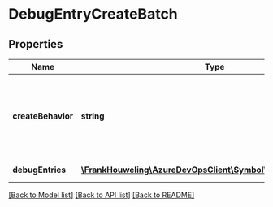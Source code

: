 # DebugEntryCreateBatch

## Properties
Name | Type | Description | Notes
------------ | ------------- | ------------- | -------------
**createBehavior** | **string** | Defines what to do when a debug entry in the batch already exists. | [optional] 
**debugEntries** | [**\FrankHouweling\AzureDevOpsClient\Symbol\Model\DebugEntry[]**](DebugEntry.md) | The debug entries. | [optional] 

[[Back to Model list]](../README.md#documentation-for-models) [[Back to API list]](../README.md#documentation-for-api-endpoints) [[Back to README]](../README.md)


